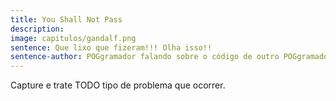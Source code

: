 ```yaml
---
title: You Shall Not Pass
description: 
image: capitulos/gandalf.png
sentence: Que lixo que fizeram!!! Olha isso!!
sentence-author: POGgramador falando sobre o código de outro POGgramador
---
```

Capture e trate TODO tipo de problema que ocorrer.
